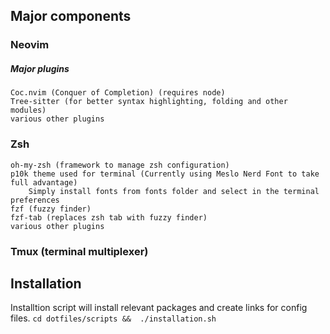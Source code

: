 ## Major components
### Neovim
##### Major plugins
    Coc.nvim (Conquer of Completion) (requires node)
    Tree-sitter (for better syntax highlighting, folding and other modules)
    various other plugins
### Zsh
    oh-my-zsh (framework to manage zsh configuration)
    p10k theme used for terminal (Currently using Meslo Nerd Font to take full advantage)
        Simply install fonts from fonts folder and select in the terminal preferences
    fzf (fuzzy finder)
    fzf-tab (replaces zsh tab with fuzzy finder)
    various other plugins
### Tmux (terminal multiplexer)

## Installation
Installtion script will install relevant packages and create links for config files.
`cd dotfiles/scripts &&  ./installation.sh`
